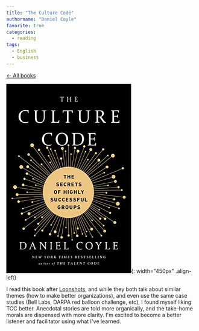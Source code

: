 ```yaml
---
title: "The Culture Code"
authorname: "Daniel Coyle"
favorite: true
categories:
  - reading
tags:
  - English
  - business
---
```

<span style="color:gray">[← All books](https://www.kaitokikuchi.com/reading/)</span>  

![image-left](/images/reading/culture_code.jpeg){: width="450px" .align-left} 


I read this book after [Loonshots](https://www.kaitokikuchi.com/reading/loonshots/), and while they both talk about similar themes (how to make better organizations), and even use the same case studies (Bell Labs, DARPA red balloon challenge, etc), I found myself liking TCC better. Anecdotal stories are told more organically, and the take-home morals are dispensed with more clarity. I'm excited to become a better listener and facilitator using what I've learned.